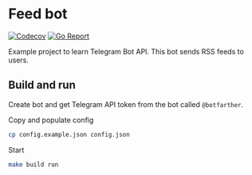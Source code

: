 # Feed bot

[![Codecov](https://codecov.io/gh/tetafro/feed-bot/branch/master/graph/badge.svg)](https://codecov.io/gh/tetafro/feed-bot)
[![Go Report](https://goreportcard.com/badge/github.com/tetafro/feed-bot)](https://goreportcard.com/report/github.com/tetafro/feed-bot)

Example project to learn Telegram Bot API. This bot sends RSS feeds to users.

## Build and run

Create bot and get Telegram API token from the bot called `@botfarther`.

Copy and populate config
```sh
cp config.example.json config.json
```

Start
```sh
make build run
```
